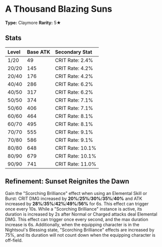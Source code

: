 # A Thousand Blazing Suns

**Type:** Claymore
**Rarity:** 5★

## Stats

| Level | Base ATK | Secondary Stat |
| :--- | :--- | :--- |
| 1/20 | 49 | CRIT Rate: 2.4% |
| 20/20 | 145 | CRIT Rate: 4.2% |
| 20/40 | 176 | CRIT Rate: 4.2% |
| 40/40 | 286 | CRIT Rate: 6.2% |
| 40/50 | 317 | CRIT Rate: 6.2% |
| 50/50 | 374 | CRIT Rate: 7.1% |
| 50/60 | 406 | CRIT Rate: 7.1% |
| 60/60 | 464 | CRIT Rate: 8.1% |
| 60/70 | 495 | CRIT Rate: 8.1% |
| 70/70 | 555 | CRIT Rate: 9.1% |
| 70/80 | 586 | CRIT Rate: 9.1% |
| 80/80 | 648 | CRIT Rate: 10.1% |
| 80/90 | 679 | CRIT Rate: 10.1% |
| 90/90 | 741 | CRIT Rate: 11.0% |

## Refinement: Sunset Reignites the Dawn

Gain the "Scorching Brilliance" effect when using an Elemental Skill or Burst: CRIT DMG increased by **20%**/**25%**/**30%**/**35%**/**40%** and ATK increased by **28%**/**35%**/**42%**/**49%**/**56%** for 6s. This effect can trigger once every 10s.
While a "Scorching Brilliance" instance is active, its duration is increased by 2s after Normal or Charged attacks deal Elemental DMG. This effect can trigger once every second, and the max duration increase is 6s.
Additionally, when the equipping character is in the Nightsoul's Blessing state, "Scorching Brilliance" effects are increased by 75%, and its duration will not count down when the equipping character is off-field.

